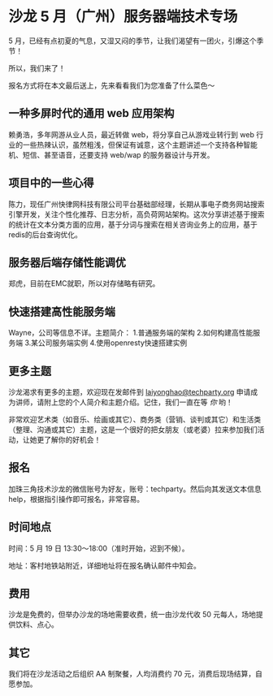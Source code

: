 沙龙 5 月（广州）服务器端技术专场
=============

5 月，已经有点初夏的气息，又湿又闷的季节，让我们渴望有一团火，引爆这个季节！

所以，我们来了！

报名方式将在本文最后送上，先来看看我们为您准备了什么菜色～

一种多屏时代的通用 web 应用架构
--------
赖勇浩，多年网游从业人员，最近转做 web，将分享自己从游戏业转行到 web 行业的一些热辣认识，虽然粗浅，但保证有诚意，这个主题讲述一个支持各种智能机、短信、甚至语音，还要支持 web/wap 的服务器设计与开发。

项目中的一些心得
------
陈力，现任广州快律网科技有限公司平台基础部经理，长期从事电子商务网站搜索引擎开发，关注个性化推荐、日志分析，高负荷网站架构。这次分享讲述基于搜索的统计在文本分类方面的应用，基于分词与搜索在相关咨询业务上的应用，基于redis的后台查询优化。

服务器后端存储性能调优
--------
郑虎，目前在EMC就职，所以对存储略有研究。

快速搭建高性能服务端
-------
Wayne，公司等信息不详。主题简介：
1.普通服务端的架构
2.如何构建高性能服务端
3.某公司服务端实例
4.使用openresty快速搭建实例

更多主题
----------
沙龙渴求有更多的主题，欢迎现在发邮件到 laiyonghao@techparty.org 申请成为讲师，请附上您的个人简介和主题介绍。记住，我们一直在等 *你* 哟！

非常欢迎艺术类（如音乐、绘画或其它）、商务类（营销、谈判或其它）和生活类（整理、沟通或其它）主题，这是一个很好的把女朋友（或老婆）拉来参加我们活动，让她更了解你的好机会！

报名
----
加珠三角技术沙龙的微信账号为好友，账号：techparty。然后向其发送文本信息 help，根据指引操作即可报名，非常容易。

时间地点
----------

时间：5 月 19 日 13:30～18:00（准时开始，迟到不候）。

地址：客村地铁站附近，详细地址将在报名确认邮件中知会。

费用
------
沙龙是免费的，但举办沙龙的场地需要收费，统一由沙龙代收 50 元每人，场地提供饮料、点心。

其它
-------
我们将在沙龙活动之后组织 AA 制聚餐，人均消费约 70 元，消费后现场结算，自愿参加。